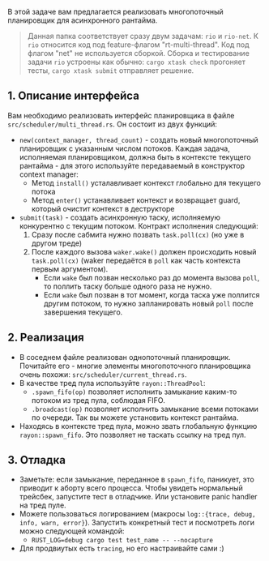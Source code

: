 В этой задаче вам предлагается реализовать многопоточный планировщик для асинхронного рантайма.

> Данная папка соответствует сразу двум задачам: `rio` и `rio-net`.
> К `rio` относится код под feature-флагом "rt-multi-thread". Код под флагом "net"
> не используется сборкой. Сборка и тестирование задачи `rio` устроены как обычно:
> `cargo xtask check` прогоняет тесты, `cargo xtask submit` отправляет решение.

## 1. Описание интерфейса

Вам необходимо реализовать интерфейс планировщика в файле `src/scheduler/multi_thread.rs`. Он состоит из двух функций:

* `new(context_manager, thread_count)` - создать новый многопоточный планировщик с указанным числом потоков. Каждая задача, исполняемая планировщиком, должна быть в контексте текущего рантайма - для этого используйте передаваемый в конструктор context manager:
	- Метод `install()` усталавливает контекст глобально для текущего потока
	- Метод `enter()` устанавливает контекст и возвращает guard, который очистит контекст в деструкторе
* `submit(task)` - создать асинхронную таску, исполняемую конкурентно с текущим потоком. Контракт исполнения следующий:
	1. Сразу после сабмита нужно позвать `task.poll(cx)` (но уже в другом треде)
	2. После каждого вызова `waker.wake()` должен происходить новый `task.poll(cx)` (waker передаётся в `poll` как часть контекста первым аргументом).
		- Если `wake` был позван несколько раз до момента вызова `poll`, то поллить таску больше одного раза не нужно.
		- Если `wake` был позван в тот момент, когда таска уже поллится другим потоком, то нужно запланировать новый `poll` после завершения текущего.

## 2. Реализация

* В соседнем файле реализован однопоточный планировщик. Почитайте его - многие элементы многопоточного планировщика очень похожи: `src/scheduler/current_thread.rs`.
* В качестве тред пула используйте `rayon::ThreadPool`:
	- `.spawn_fifo(op)` позволяет исполнить замыкание каким-то потоком из тред пула, соблюдая FIFO.
	- `.broadcast(op)` позволяет исполнить замыкание всеми потоками по очереди. Так вы можете установить контекст рантайма.
* Находясь в контексте тред пула, можно звать глобальную функцию `rayon::spawn_fifo`. Это позволяет не таскать ссылку на тред пул.

## 3. Отладка

* Заметьте: если замыкание, переданное в `spawn_fifo`, паникует, это приводит к аборту всего процесса. Чтобы увидеть нормальный трейсбек, запустите тест в отладчике. Или установите panic handler на тред пуле.
* Можете пользоваться логированием (макросы `log::{trace, debug, info, warn, error}`). Запустить конкретный тест и посмотреть логи можно следующей командой:
  - `RUST_LOG=debug cargo test test_name -- --nocapture`
* Для продвиутых есть `tracing`, но его настраивайте сами :)
